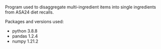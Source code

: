 Program used to disaggregate multi-ingredient items into single ingredients from ASA24 diet recalls.

Packages and versions used:
* python                    3.8.8
* pandas                    1.2.4
* numpy                     1.21.2
